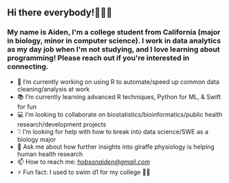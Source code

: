 ## Hi there everybody!👨🏼‍💻

 ### My name is Aiden, I'm a college student from California (major in biology, minor in computer science). I work in data analytics as my day job when I'm not studying, and I love learning about programming! Please reach out if you're interested in connecting. 

- 🦺 I’m currently working on using R to automate/speed up common data cleaning/analysis at work
- 📚 I’m currently learning advanced R techniques, Python for ML, & Swift for fun
- 💻 I’m looking to collaborate on biostatistics/bioinformatics/public health research/development projects
- ❔ I’m looking for help with how to break into data science/SWE as a biology major
- 💬 Ask me about how further insights into giraffe physiology is helping human health research
- 📫 How to reach me: *hobsonaiden@gmail.com*
- ⚡ Fun fact: I used to swim d1 for my college 🏊‍♂️
